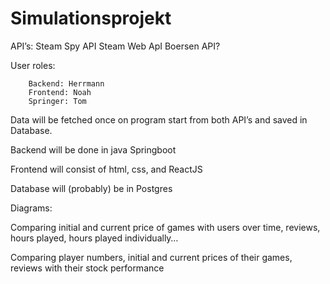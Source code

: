 ﻿# Simulationsprojekt

API’s: 	Steam Spy API
		Steam Web ApI
		Boersen API?


User roles: 

		Backend: Herrmann
		Frontend: Noah
		Springer: Tom


Data will be fetched once on program start from both API’s and saved in Database. 

Backend will be done in java Springboot

Frontend will consist of html, css, and ReactJS

Database will (probably) be in Postgres




Diagrams: 

Comparing initial and current price of games with users over time, reviews, hours played, hours played individually…

Comparing player numbers, initial and current prices of their games, reviews with their stock performance
